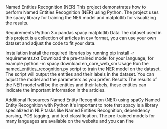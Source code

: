 Named Entities Recognition (NER)
This project demonstrates how to perform Named Entities Recognition (NER) using Python. The project uses the spacy library for training the NER model and matplotlib for visualizing the results.

Requirements
Python 3.x
pandas
spacy
matplotlib
Data
The dataset used in this project is a collection of articles in csv format, you can use your own dataset and adjust the code to fit your data.

Installation
Install the required libraries by running pip install -r requirements.txt
Download the pre-trained model for your language, for example python -m spacy download en_core_web_sm
Usage
Run the named_entities_recognition.py script to train the NER model on the dataset.
The script will output the entities and their labels in the dataset.
You can adjust the model and the parameters as you prefer.
Results
The results of the NER model will be the entities and their labels, these entities can indicate the important information in the articles.

Additional Resources
Named Entity Recognition (NER) using spaCy
Named Entity Recognition with Python
It's important to note that spacy is a library specialized in NLP tasks like Named Entities Recognition, dependency parsing, POS tagging, and text classification. The pre-trained models for many languages are available on the website and you can fine
